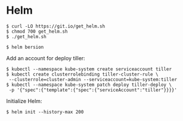 # Helm

```
$ curl -LO https://git.io/get_helm.sh
$ chmod 700 get_helm.sh
$ ./get_helm.sh

$ helm bersion
```

Add an account for deploy tiller:
```
$ kubectl --namespace kube-system create serviceaccount tiller
$ kubectl create clusterrolebinding tiller-cluster-rule \
 --clusterrole=cluster-admin --serviceaccount=kube-system:tiller
$ kubectl --namespace kube-system patch deploy tiller-deploy \
 -p '{"spec":{"template":{"spec":{"serviceAccount":"tiller"}}}}'
```

Initialize Helm:
```
$ helm init --history-max 200
```


